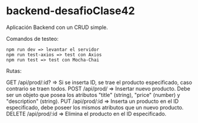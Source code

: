# backend-desafioClase42

Aplicación Backend con un CRUD simple.

Comandos de testeo:

    npm run dev => levantar el servidor
    npm run test-axios => test con Axios
    npm run test => test con Mocha-Chai

Rutas:

GET /api/prod/:id? => Si se inserta ID, se trae el producto especificado, caso contrario se traen todos.
POST /api/prod/ => Insertar nuevo producto. Debe ser un objeto que posea los atributos "title" (string), "price" (number) y "description" (string).
PUT /api/prod/:id => Inserta un producto en el ID especificado, debe poseer los mismos atributos que un nuevo producto.
DELETE /api/prod/:id => Elimina el producto en el ID especificado.
